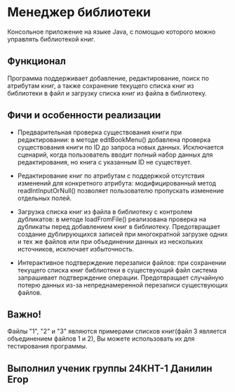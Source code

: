# Менеджер библиотеки
Консольное приложение на языке Java, с помощью которого можно управлять библиотекой книг. 
## Функционал
Программа поддерживает добавление, редактирование, поиск по атрибутам книг, а также сохранение текущего списка книг из библиотеки в файл и загрузку списка книг из файла в библиотеку. 
## Фичи и особенности реализации

- Предварительная проверка существования книги при редактировании:
   в методе editBookMenu() добавлена проверка существования книги по ID до запроса новых данных. Исключается сценарий, когда пользователь вводит полный набор данных для редактирования, но книга с указанным ID не существует. 


- Редактирование книг по атрибутам с поддержкой отсутствия изменений для конкретного атрибута:
   модифицированный метод readIntInputOrNull() позволяет пользователю пропускать изменение отдельных полей. 


- Загрузка списка книг из файла в библиотеку с контролем дубликатов:
   в методе loadFromFile() реализована проверка на дубликаты перед добавлением книг в библиотеку. Предотвращает создание дублирующихся записей при многократной загрузке одних и тех же файлов или при объединении данных из нескольких источников, исключает избыточность.


- Интерактивное подтверждение перезаписи файлов:
   при сохранении текущего списка книг библиотеки в существующий файл система запрашивает подтверждение операции. Предотвращает случайную потерю данных из-за непреднамеренной перезаписи существующих файлов.
## Важно!
Файлы "1", "2" и "3" являются примерами списков книг(файл 3 является объединением файлов 1 и 2), Вы можете использовать их для тестирования программы. 

## Выполнил ученик группы 24КНТ-1 Данилин Егор